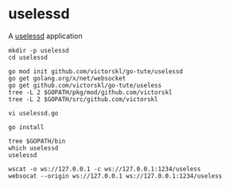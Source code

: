# uselessd

A [uselessd](https://github.com/golang/go/wiki/GitHubCodeLayout) application

```
mkdir -p uselessd
cd uselessd

go mod init github.com/victorskl/go-tute/uselessd
go get golang.org/x/net/websocket
go get github.com/victorskl/go-tute/useless
tree -L 2 $GOPATH/pkg/mod/github.com/victorskl
tree -L 2 $GOPATH/src/github.com/victorskl

vi uselessd.go

go install

tree $GOPATH/bin
which uselessd
uselessd

wscat -o ws://127.0.0.1 -c ws://127.0.0.1:1234/useless
websocat --origin ws://127.0.0.1 ws://127.0.0.1:1234/useless
```
